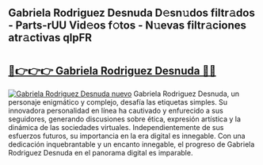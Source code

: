 ## Gabriela Rodriguez Desnuda D𝚎sn𝚞dos filtr𝚊dos - Parts-rUU Vid𝚎os f𝚘tos - N𝚞evas filtr𝚊ciones atr𝚊ctivas qlpFR

# <h2><a href="http://mbcbol.tromn.icu/?c=Gabriela+Rodriguez+Desnuda">🔗👉👉👉 Gabriela Rodriguez Desnuda 🔗🔗</a></h2>

[![Gabriela Rodriguez Desnuda nuevo](https://i.imgur.com/pEAQMta.gif)](http://mbcbol.tromn.icu/?c=Gabriela+Rodriguez+Desnuda)
Gabriela Rodriguez Desnuda, un personaje enigmático y complejo, desafía las etiquetas simples. Su innovadora personalidad en línea ha cautivado y enfurecido a sus seguidores, generando discusiones sobre ética, expresión artística y la dinámica de las sociedades virtuales. Independientemente de sus esfuerzos futuros, su importancia en la era digital es innegable. Con una dedicación inquebrantable y un encanto innegable, el progreso de Gabriela Rodriguez Desnuda en el panorama digital es imparable.
